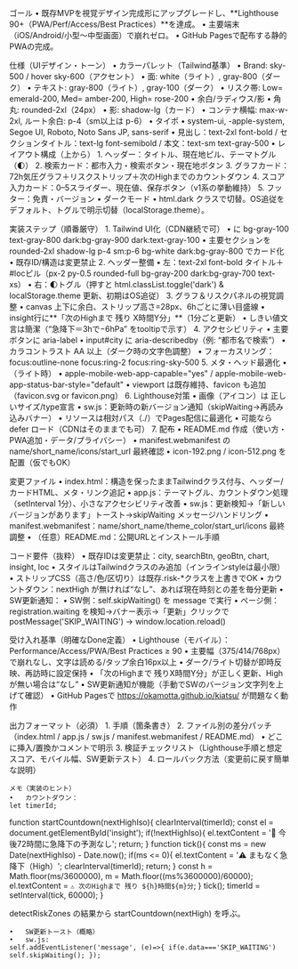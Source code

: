 ゴール
	•	既存MVPを視覚デザイン完成形にアップグレードし、**Lighthouse 90+（PWA/Perf/Access/Best Practices）**を達成。
	•	主要端末（iOS/Android/小型～中型画面）で崩れゼロ。
	•	GitHub Pagesで配布する静的PWAの完成。

仕様（UIデザイン・トーン）
	•	カラーパレット（Tailwind基準）
	•	Brand: sky-500 / hover sky-600（アクセント）
	•	面: white（ライト）, gray-800（ダーク）
	•	テキスト: gray-800（ライト）, gray-100（ダーク）
	•	リスク帯: Low= emerald-200, Med= amber-200, High= rose-200
	•	余白/ラディウス/影
	•	角丸: rounded-2xl（24px）
	•	影: shadow-lg（カード）
	•	コンテナ横幅: max-w-2xl, ルート余白: p-4（sm以上は p-6）
	•	タイポ
	•	system-ui, -apple-system, Segoe UI, Roboto, Noto Sans JP, sans-serif
	•	見出し：text-2xl font-bold / セクションタイトル：text-lg font-semibold / 本文：text-sm text-gray-500
	•	レイアウト構成（上から）
	1.	ヘッダー：タイトル、現在地ピル、テーマトグル（🌓）
	2.	検索カード：都市入力・検索ボタン・現在地ボタン
	3.	グラフカード：72h気圧グラフ＋リスクストリップ＋次のHighまでのカウントダウン
	4.	スコア入力カード：0–5スライダー、現在値、保存ボタン（v1系の挙動維持）
	5.	フッター：免責・バージョン
	•	ダークモード
	•	html.dark クラスで切替。OS追従をデフォルト、トグルで明示切替（localStorage.theme）。

実装ステップ（順番厳守）
	1.	Tailwind UI化（CDN継続で可）
	•	<body> に bg-gray-100 text-gray-800 dark:bg-gray-900 dark:text-gray-100
	•	主要セクションを rounded-2xl shadow-lg p-4 sm:p-6 bg-white dark:bg-gray-800 でカード化
	•	既存ID/構造は変更禁止
	2.	ヘッダー整備
	•	左：text-2xl font-bold タイトル＋#locピル（px-2 py-0.5 rounded-full bg-gray-200 dark:bg-gray-700 text-xs）
	•	右：🌓トグル（押すと html.classList.toggle('dark') & localStorage.theme 更新、初期はOS追従）
	3.	グラフ＆リスクパネルの視覚調整
	•	canvas 上下に余白、ストリップ高さ=28px、6hごとに薄い目盛線
	•	insight行に**「次のHighまで 残り X時間Y分」**（1分ごと更新）
	•	しきい値文言は簡潔（“急降下＝3hで−6hPa” をtooltipで示す）
	4.	アクセシビリティ
	•	主要ボタンに aria-label
	•	input#city に aria-describedby（例: “都市名で検索”）
	•	カラコントラスト AA 以上（ダーク時の文字色調整）
	•	フォーカスリング：focus:outline-none focus:ring-2 focus:ring-sky-500
	5.	メタ・ヘッド最適化
	•	<meta name="theme-color" content="#0ea5e9">（ライト時）
	•	apple-mobile-web-app-capable="yes" / apple-mobile-web-app-status-bar-style="default"
	•	viewport は既存維持、favicon も追加（favicon.svg or favicon.png）
	6.	Lighthouse対策
	•	画像（アイコン）は 正しいサイズ/type宣言
	•	sw.js：更新時の新バージョン通知（skipWaiting→再読み込みバナー）
	•	リソースは相対パス（./）でPages配信に最適化
	•	可能なら defer ロード（CDNはそのままでも可）
	7.	配布
	•	README.md 作成（使い方・PWA追加・データ/プライバシー）
	•	manifest.webmanifest の name/short_name/icons/start_url 最終確認
	•	icon-192.png / icon-512.png を配置（仮でもOK）

変更ファイル
	•	index.html：構造を保ったままTailwindクラス付与、ヘッダー/カードHTML、メタ・リンク追記
	•	app.js：テーマトグル、カウントダウン処理（setInterval 1分）、小さなアクセシビリティ改善
	•	sw.js：更新検知→「新しいバージョンがあります」トースト→skipWaiting メッセージハンドリング
	•	manifest.webmanifest：name/short_name/theme_color/start_url/icons 最終調整
	•	（任意）README.md：公開URLとインストール手順

コード要件（抜粋）
	•	既存IDは変更禁止：city, searchBtn, geoBtn, chart, insight, loc
	•	スタイルはTailwindクラスのみ追加（インラインstyleは最小限）
	•	ストリップCSS（高さ/色/区切り）は既存.risk-*クラスを上書きでOK
	•	カウントダウン：nextHigh が無ければ“なし”、あれば現在時刻との差を毎分更新
	•	SW更新通知：
	•	SW側：self.skipWaiting() を message で実行
	•	ページ側：registration.waiting を検知→バナー表示→「更新」クリックで postMessage('SKIP_WAITING') → window.location.reload()

受け入れ基準（明確なDone定義）
	•	Lighthouse（モバイル）：Performance/Access/PWA/Best Practices ≥ 90
	•	主要幅（375/414/768px）で崩れなし、文字は読める/タップ余白16px以上
	•	ダーク/ライト切替が即時反映、再訪時に設定保持
	•	「次のHighまで 残りX時間Y分」が正しく更新、Highが無い場合は“なし”
	•	SW更新通知が機能（手動でSWのバージョン文字列を上げて確認）
	•	GitHub Pagesで https://okamotta.github.io/kiatsu/ が問題なく動作

出力フォーマット（必須）
	1.	手順（箇条書き）
	2.	ファイル別の差分パッチ（index.html / app.js / sw.js / manifest.webmanifest / README.md）
	•	どこに挿入/置換かコメントで明示
	3.	検証チェックリスト（Lighthouse手順と想定スコア、モバイル幅、SW更新テスト）
	4.	ロールバック方法（変更前に戻す簡単な説明）

    メモ（実装のヒント）
	•	カウントダウン：
    let timerId;
function startCountdown(nextHighIso){
  clearInterval(timerId);
  const el = document.getElementById('insight');
  if(!nextHighIso){ el.textContent = '🙂 今後72時間に急降下の予測なし'; return; }
  function tick(){
    const ms = new Date(nextHighIso) - Date.now();
    if(ms <= 0){ el.textContent = '⚠️ まもなく急降下（High）'; clearInterval(timerId); return; }
    const h = Math.floor(ms/3600000), m = Math.floor((ms%3600000)/60000);
    el.textContent = `⚠️ 次のHighまで 残り ${h}時間${m}分`;
  }
  tick(); timerId = setInterval(tick, 60000);
}

detectRiskZones の結果から startCountdown(nextHigh) を呼ぶ。

	•	SW更新トースト（概略）
	•	sw.js:
    self.addEventListener('message', (e)=>{ if(e.data==='SKIP_WAITING') self.skipWaiting(); });

    